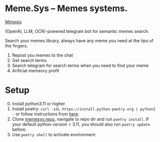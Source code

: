 # Meme.Sys – Memes systems.

[Mimesis]([url](https://en.wikipedia.org/wiki/Mimesis))

(OpenAI, LLM, OCR)-powered telegram bot for semantic memes search.

Search your memes library, always have any meme you need at the tips of the fingers.

1. Repost you memes to the chat
2. Get search terms
3. Search telegram for search terms when you need to find your meme
4. Arificial memeory profit

# Setup
0. Install python3.11 or higher.
1. Install poetry: `curl -sSL https://install.python-poetry.org | python3 -` or follow instructions from [here](https://python-poetry.org/docs/#installing-with-the-official-installer). 
2. Clone [memesys repo](https://github.com/memesys/meme.sys), navigate to repo dir and run `poetry install`. If your default python version < 3.11, you should also run `poetry update` before.
3. Use `poetry shell` to activate environment
